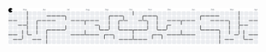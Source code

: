 
<!--
**IgorVini12/IgorVini12** is a ✨ _special_ ✨ repository because its `README.md` (this file) appears on your GitHub profile.

Here are some ideas to get you started:

- 🔭 I’m currently working on ...
- 🌱 I’m currently learning ...
- 👯 I’m looking to collaborate on ...
- 🤔 I’m looking for help with ...
- 💬 Ask me about ...
- 📫 How to reach me: ...
- 😄 Pronouns: ...
- ⚡ Fun fact: ...
-->
<picture>
  <source media="(prefers-color-scheme: dark)" srcset="https://raw.githubusercontent.com/IgorVini12/IgorVini12/output/pacman-contribution-graph-dark.svg">
  <source media="(prefers-color-scheme: light)" srcset="https://raw.githubusercontent.com/IgorVini12/IgorVini12/output/pacman-contribution-graph.svg">
  <img alt="pacman contribution graph" src="https://raw.githubusercontent.com/IgorVini12/IgorVini12/output/pacman-contribution-graph.svg">
</picture>

###
